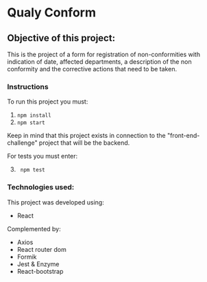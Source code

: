 # Qualy Conform



## Objective of this project:

This is the project of a form for registration of non-conformities with indication of date, affected departments, a description of the non conformity and the corrective actions that need to be taken.



### Instructions

To run this project you must:

1. `npm install`
2. ` npm start `

Keep in mind that this project exists in connection to the "front-end-challenge" project that will be the backend.

For tests you must enter:

3. ` npm test`

   

### Technologies used:

This project was developed using:

- React

Complemented by:

- Axios
- React router dom
- Formik
- Jest & Enzyme
- React-bootstrap
